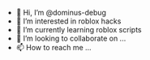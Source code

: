 - 👋 Hi, I’m @dominus-debug
- 👀 I’m interested in roblox hacks
- 🌱 I’m currently learning roblox scripts
- 💞️ I’m looking to collaborate on ...
- 📫 How to reach me ...

<!---
dominus-debug/dominus-debug is a ✨ special ✨ repository because its `README.md` (this file) appears on your GitHub profile.
You can click the Preview link to take a look at your changes.
--->
